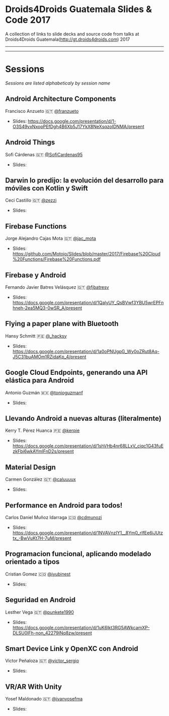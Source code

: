 Droids4Droids Guatemala Slides & Code 2017
==============

A collection of links to slide decks and source code from talks at Droids4Droids Guatemala(http://gt.droids4droids.com) 2017


-----


-----

# Sessions

_Sessions are listed alphabeticaly by session name_



## Android Architecture Components
Francisco Anzueto :guatemala: [@franzueto](https://twitter.com/franzueto)

* Slides: https://docs.google.com/presentation/d/1-O3S49vxNxopPEfDgh4B6Xb5J17YkX8NeXsqzoIDNMA/present


## Android Things
Sofi Cárdenas :guatemala: [@SofiCardenas95](https://twitter.com/SofiCardenas95)

* Slides: 


## Darwin lo predijo: la evolución del desarrollo para móviles con Kotlin y Swift
Ceci Castillo :guatemala: [@zezzi](https://twitter.com/zezzi)

* Slides:


## Firebase Functions
Jorge Alejandro Cajas Mota :guatemala: [@jac_mota](https://twitter.com/jac_mota)

* Slides: https://github.com/Motojo/Slides/blob/master/2017/Firebase%20Cloud%20Functions/Firebase%20Functions.pdf


## Firebase y Android
Fernando Javier Batres Velásquez :guatemala: [@fjbatresv](https://twitter.com/fjbatresv)

* Slides: https://docs.google.com/presentation/d/1QalyUY_QsBVwf3YBU5wrEPFnhneh-2ea5MQ3-0wSR_A/present


## Flying a paper plane with Bluetooth
Hansy Schmitt :peru: [@_hacksy](https://twitter.com/_hacksy)

* Slides: https://docs.google.com/presentation/d/1a0oPNUgpG_Wy0oZRut8Aq-J5C31buAMOm1RZidaKp_4/present


## Google Cloud Endpoints, generando una API elástica para Android
Antonio Guzmán :mexico: [@tonioguzmanf](https://twitter.com/tonioguzmanf)

* Slides:


## Llevando Android a nuevas alturas (literalmente)
Kerry T. Pérez Huanca :peru: [@kerpie](https://twitter.com/kerpie)

* Slides: https://docs.google.com/presentation/d/1shVHb4nr68LLxV_ciqc1G43fuEzkFbi6wkAYmlFnD2s/present


## Material Design
Carmen González :guatemala: [@caluuuux](https://twitter.com/caluuuux)

* Slides:


## Performance en Android para todos!
Carlos Daniel Muñoz Idarraga :colombia: [@cdmunozi](https://twitter.com/cdmunozi)

* Slides: https://docs.google.com/presentation/d/1NVAVnzIY1__8Ym0_rIfEe6iJUtztx_-BwVuKt7H-7uM/present


## Programacion funcional, aplicando modelado orientado a tipos
Cristian Gomez :colombia: [@iyubinest](https://twitter.com/iyubinest)

* Slides:


## Seguridad en Android
Lesther Vega :guatemala: [@punkete1990](https://twitter.com/punkete1990)

* Slides: https://docs.google.com/presentation/d/1uK6lkt3RG5AWkcamXP-DLSU0lFh-non_42279INq8zw/present


## Smart Device Link y OpenXC con Android
Victor Peñaloza :guatemala: [@victor_sergio](https://twitter.com/victor_sergio)


* Slides:
## VR/AR With Unity
Yosef Maldonado :guatemala: [@ivanyosefma](https://twitter.com/ivanyosefma)

* Slides:
